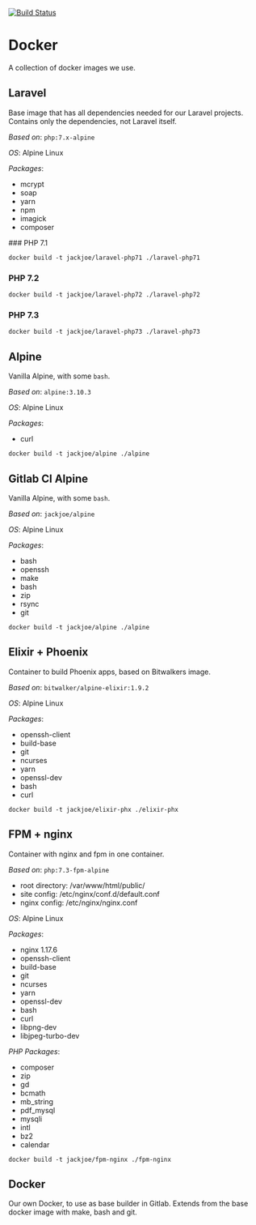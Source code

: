 [![Build Status](https://travis-ci.org/jackjoe/docker.svg?branch=master)](https://travis-ci.org/jackjoe/docker)

# Docker

A collection of docker images we use.

## Laravel

Base image that has all dependencies needed for our Laravel projects. Contains only the dependencies, not Laravel itself.

_Based on_: `php:7.x-alpine`

_OS_: Alpine Linux

_Packages_:

- mcrypt
- soap
- yarn
- npm
- imagick
- composer

### PHP 7.1

`docker build -t jackjoe/laravel-php71 ./laravel-php71`

### PHP 7.2

`docker build -t jackjoe/laravel-php72 ./laravel-php72`

### PHP 7.3

`docker build -t jackjoe/laravel-php73 ./laravel-php73`

## Alpine

Vanilla Alpine, with some `bash`.

_Based on_: `alpine:3.10.3`

_OS_: Alpine Linux

_Packages_:

- curl

`docker build -t jackjoe/alpine ./alpine`

## Gitlab CI Alpine

Vanilla Alpine, with some `bash`.

_Based on_: `jackjoe/alpine`

_OS_: Alpine Linux

_Packages_:

- bash
- openssh
- make
- bash
- zip
- rsync
- git

`docker build -t jackjoe/alpine ./alpine`

## Elixir + Phoenix

Container to build Phoenix apps, based on Bitwalkers image.

_Based on_: `bitwalker/alpine-elixir:1.9.2`

_OS_: Alpine Linux

_Packages_:

- openssh-client
- build-base
- git
- ncurses
- yarn
- openssl-dev
- bash
- curl

`docker build -t jackjoe/elixir-phx ./elixir-phx`

## FPM + nginx

Container with nginx and fpm in one container.

_Based on_: `php:7.3-fpm-alpine`

- root directory: /var/www/html/public/
- site config: /etc/nginx/conf.d/default.conf
- nginx config: /etc/nginx/nginx.conf

_OS_: Alpine Linux

_Packages_:

- nginx 1.17.6
- openssh-client
- build-base
- git
- ncurses
- yarn
- openssl-dev
- bash
- curl
- libpng-dev
- libjpeg-turbo-dev

_PHP Packages_:

- composer
- zip
- gd
- bcmath
- mb_string
- pdf_mysql
- mysqli
- intl
- bz2
- calendar

`docker build -t jackjoe/fpm-nginx ./fpm-nginx`

## Docker

Our own Docker, to use as base builder in Gitlab. Extends from the base docker image with make, bash and git.
